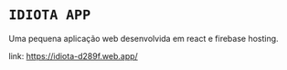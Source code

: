 # `IDIOTA APP`

Uma pequena aplicação web desenvolvida em react e firebase hosting. 

link: https://idiota-d289f.web.app/